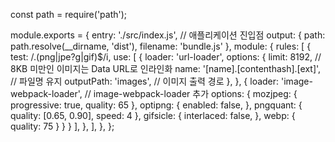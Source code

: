 const path = require('path');

module.exports = {
  entry: './src/index.js', // 애플리케이션 진입점
  output: {
    path: path.resolve(__dirname, 'dist'),
    filename: 'bundle.js'
  },
  module: {
    rules: [
      {
        test: /\.(png|jpe?g|gif)$/i,
        use: [
          {
            loader: 'url-loader',
            options: {
              limit: 8192, // 8KB 미만인 이미지는 Data URL로 인라인화
              name: '[name].[contenthash].[ext]', // 파일명 유지
              outputPath: 'images', // 이미지 출력 경로
            },
          },
          {
            loader: 'image-webpack-loader', // image-webpack-loader 추가
            options: {
              mozjpeg: {
                progressive: true,
                quality: 65
              },
              optipng: {
                enabled: false,
              },
              pngquant: {
                quality: [0.65, 0.90],
                speed: 4
              },
              gifsicle: {
                interlaced: false,
              },
              webp: {
                quality: 75
              }
            }
          }
        ],
      },
    ],
  },
};
